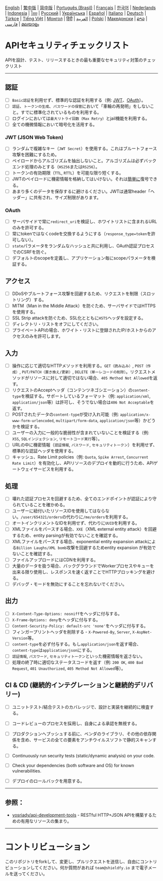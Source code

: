 [English](./README.md) | [繁中版](./README-tw.md) | [简中版](./README-zh.md) | [Português (Brasil)](./README-pt_BR.md) | [Français](./README-fr.md) | [한국어](./README-ko.md) | [Nederlands](./README-nl.md) | [Indonesia](./README-id.md) | [ไทย](./README-th.md) | [Русский](./README-ru.md) | [Українська](./README-uk.md) | [Español](./README-es.md) | [Italiano](./README-it.md) | [Deutsch](./README-de.md) | [Türkçe](./README-tr.md) | [Tiếng Việt](./README-vi.md) | [Монгол](./README-mn.md) | [हिंदी](./README-hi.md) | [العربية](./README-ar.md) | [Polski](./README-pl.md) | [Македонски](./README-mk.md) | [ລາວ](./README-lo.md) | [فارسی](./README-fa.md) | [മലയാളം](./README-ml.md)

# APIセキュリティチェックリスト
APIを設計、テスト、リリースするときの最も重要なセキュリティ対策のチェックリスト


---

## 認証
- [ ] `Basic認証`を利用せず、標準的な認証を利用する（例: [JWT](https://jwt.io/)、[OAuth](https://oauth.net/)）。
- [ ] `認証`、`トークンの生成`、`パスワードの保管`において「車輪の再発明」をしないこと。すでに標準化されているものを利用する。
- [ ] ログインにおいては`最大リトライ回数（Max Retry）`とjail機能を利用する。
- [ ] 全ての機微情報において暗号化を活用する。

### JWT (JSON Web Token)
- [ ] ランダムで複雑なキー（`JWT Secret`）を使用する。これはブルートフォース攻撃を困難にするため。
- [ ] ペイロードからアルゴリズムを抽出しないこと。アルゴリズムは必ずバックエンド処理のみとする（`HS256`または`RS256`）。
- [ ] トークンの有効期限（`TTL`, `RTTL`）を可能な限り短くする。
- [ ] JWTのペイロードに機密情報を格納してはいけない。それは[簡単に](https://jwt.io/#debugger-io)復号できる。
- [ ] あまり多くのデータを保存するに避けるください。JWTは通常header「ヘッダー」に共有され、サイズ制限があります。

### OAuth
- [ ] サーバサイドで常に`redirect_uri`を検証し、ホワイトリストに含まれるURLのみを許可する。
- [ ] 常にtokenではなくcodeを交換するようにする（`response_type=token`を許可しない）。
- [ ] `state`パラメータをランダムなハッシュと共に利用し、OAuth認証プロセスでのCSRFを防ぐ。
- [ ] デフォルトのscopeを定義し、アプリケーション毎にscopeパラメータを検証する。

## アクセス
- [ ] DDoSやブルートフォース攻撃を回避するため、リクエストを制限（スロットリング）する。
- [ ] MITM（Man in the Middle Attack）を防ぐため、サーバサイドではHTTPSを使用する。
- [ ] SSL Strip attackを防ぐため、SSL化とともに`HSTS`ヘッダを設定する。
- [ ] ディレクトリ・リストをオフにしてください。
- [ ] プライベートAPIの場合、ホワイト・リストに登録されたIP/ホストからのアクセスのみを許可します。

## 入力
- [ ] 操作に応じて適切なHTTPメソッドを利用する。`GET（読み込み）`, `POST（作成）`, `PUT/PATCH（置き換え/更新）`, `DELETE（単一レコードの削除）`。リクエストメソッドがリソースに対して適切ではない場合、`405 Method Not Allowed`を返す。
- [ ] リクエストのAcceptヘッダ（コンテンツネゴシエーション）の`content-type`を検証する。サポートしているフォーマット（例: `application/xml`, `application/json`等）は許可し、そうでない場合は`406 Not Acceptable`を返す。
- [ ] POSTされたデータの`content-type`が受け入れ可能（例: `application/x-www-form-urlencoded`, `multipart/form-data`, `application/json`等）かどうかを検証する。
- [ ] ユーザーの入力に一般的な脆弱性が含まれていないことを検証する（例: `XSS`, `SQLインジェクション`, `リモートコード実行`等）。
- [ ] URLの中に機密情報（`認証情報`, `パスワード`, `セキュリティトークン`）を利用せず、標準的な認証ヘッダを使用する。
- [ ] キャッシュ、Rate Limit policies（例: `Quota`, `Spike Arrest`, `Concurrent Rate Limit`）を有効化し、APIリソースのデプロイを動的に行うため、APIゲートウェイサービスを利用する。

## 処理
- [ ] 壊れた認証プロセスを回避するため、全てのエンドポイントが認証により守られていることを確かめる。
- [ ] ユーザーに紐付いたリソースIDを使用してはならない。`/user/654321/orders`の代わりに`/me/orders`を利用する。
- [ ] オートインクリメントなIDを利用せず、代わりに`UUID`を利用する。
- [ ] XMLファイルをパースする場合、`XXE`（XML external entity attack）を回避するため、entity parsingが有効でないことを確認する。
- [ ] XMLファイルをパースする場合、exponential entity expansion attackによる`Billion Laughs/XML bomb`攻撃を回避するためentity expansion が有効でないことを確認する。
- [ ] ファイルアップロードにはCDNを利用する。
- [ ] 大量のデータを扱う場合、バックグラウンドでWorkerプロセスやキューを出来る限り使用し、レスポンスを速く返すことでHTTPブロッキングを避ける。
- [ ] デバッグ・モードを無効にすることを忘れないでください。

## 出力
- [ ] `X-Content-Type-Options: nosniff`をヘッダに付与する。
- [ ] `X-Frame-Options: deny`をヘッダに付与する。
- [ ] `Content-Security-Policy: default-src 'none'`をヘッダに付与する。
- [ ] フィンガープリントヘッダを削除する - `X-Powered-By`, `Server`, `X-AspNet-Version`等。
- [ ] `content-type`を必ず付与する。もし`application/json`を返す場合、`content-type`は`application/json`にする。
- [ ] `認証情報`, `パスワード`, `セキュリティトークン`といった機密情報を返さない。
- [ ] 処理の終了時に適切なステータスコードを返す（例: `200 OK`, `400 Bad Request`, `401 Unauthorized`, `405 Method Not Allowed`等）。

## CI & CD (継続的インテグレーションと継続的デリバリー)
- [ ] ユニットテスト/結合テストのカバレッジで、設計と実装を継続的に検査する。
- [ ] コードレビューのプロセスを採用し、自身による承認を無視する。
- [ ] プロダクションへプッシュする前に、ベンダのライブラリ、その他の依存関係を含め、サービスの全ての要素をアンチウイルスソフトで静的スキャンする。
- [ ] Continuously run security tests (static/dynamic analysis) on your code.
- [ ] Check your dependencies (both software and OS) for known vulnerabilities.
- [ ] デプロイのロールバックを用意する。


---

## 参照：
- [yosriady/api-development-tools](https://github.com/yosriady/api-development-tools) - RESTful HTTP+JSON APIを構築するための有用なリソースの集まり。


---

# コントリビューション
このリポジトリをforkして、変更し、プルリクエストを送信し、自由にコントリビューションしてください。何か質問があれば `team@shieldfy.io` まで電子メールを送ってください。
